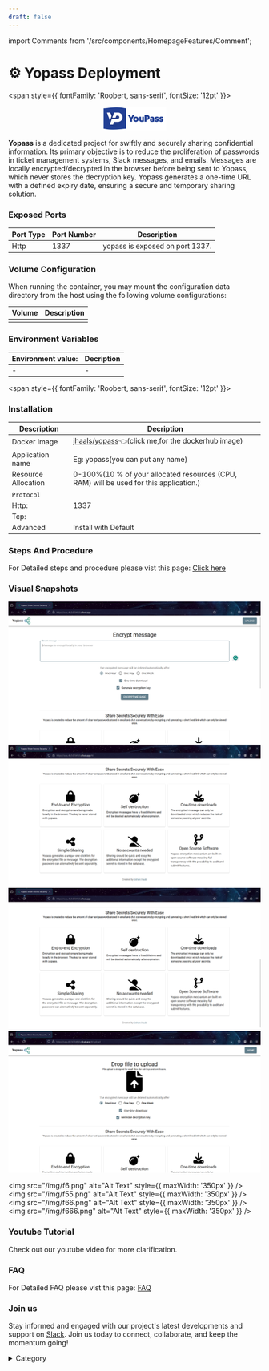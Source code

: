 ```yaml
---
draft: false
---
```

import Comments from '/src/components/HomepageFeatures/Comment';

# ⚙️ Yopass Deployment

<span style={{ fontFamily: 'Roobert, sans-serif', fontSize: '12pt' }}>



<p align="center">
  <img src="/img/ooph.png" alt="Alt Text" width="25%"/>
</p> 


**Yopass** is a dedicated project for swiftly and securely sharing confidential information. Its primary objective is to reduce the proliferation of passwords in ticket management systems, Slack messages, and emails. Messages are locally encrypted/decrypted in the browser before being sent to Yopass, which never stores the decryption key. Yopass generates a one-time URL with a defined expiry date, ensuring a secure and temporary sharing solution.


### Exposed Ports

| Port Type | Port Number | Description                        |
| --------- | ----------- | ---------------------------------- |
| Http       | 1337        | yopass is exposed on port 1337.        |

### Volume Configuration

When running the container, you may mount the configuration data directory from the host using the following volume configurations:

| Volume                          | Description                                      |
| ------------------------------- | ------------------------------------------------ |
|  |  |



### Environment Variables


|   **Environment value:**          | Decription                                                                                                               | 
| --------------------- | ------                                                                                                                   | 
|-       |  -                              |

</span>


<span style={{ fontFamily: 'Roobert, sans-serif', fontSize: '12pt' }}>

### Installation

|  Description          | Decription                                                                                                               | 
| --------------------- | ------                                                                                                                   | 
| Docker Image          |   [jhaals/yopass](https://hub.docker.com/r/jhaals/yopass)👈(click me,for the dockerhub image)                       |
| Application name      |  Eg: yopass(you can put any name)                                                                                        | 
| Resource Allocation   |  0-100%(10 % of your allocated resources (CPU, RAM) will be used for this application.)                                  | 
| `Protocol`            |                                                                                                                          | 
|  Http:                | 1337                                                                                                                      |
|  Tcp:                 |                                                                                                                          | 
|    Advanced           |    Install with Default                                                                                                  |

                                                                 


### Steps And Procedure

For Detailed steps and procedure please vist this page: [Click here](https://techscaleinfinite.github.io/introduction/cloud-float/Steps%20and%20procedure)



### Visual Snapshots

![Alt Text](/img/f6.png)
![Alt Text](/img/f55.png)
![Alt Text](/img/f66.png)
![Alt Text](/img/f666.png)

<img src="/img/f6.png" alt="Alt Text" style={{ maxWidth: '350px' }} /> 
<img src="/img/f55.png" alt="Alt Text" style={{ maxWidth: '350px' }} /> 
<img src="/img/f66.png" alt="Alt Text" style={{ maxWidth: '350px' }} />
<img src="/img/f666.png" alt="Alt Text" style={{ maxWidth: '350px' }} /> 




### Youtube Tutorial&#x20;

Check out our youtube video for more clarification.



### FAQ

For Detailed FAQ please vist this page: [FAQ](https://techscaleinfinite.github.io/FAQ)

### Join us

Stay informed and engaged with our project's latest developments and support on [Slack](https://app.slack.com/client/T04QS32JX6E/C04QKEWE146). Join us today to connect, collaborate, and keep the momentum going!&#x20;

<details>

<summary>Category</summary>

Kubernetes, cloud computing, DevOps, cloud services, hosting platform, container orchestration, cloud infrastructure, cloud deployment, cloud management, cloud technology, cloud solutions, yopass

</details>

</span>



<Comments />